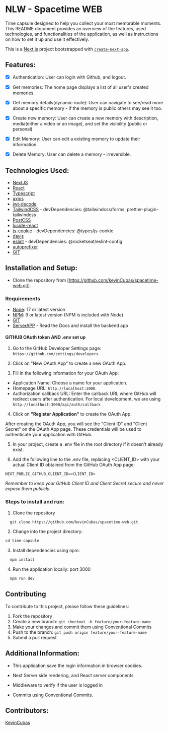# NLW - Spacetime WEB
Time capsule designed to help you collect your most memorable moments. This README document provides an overview of the features, used technologies, and functionalities of the application, as well as instructions on how to set it up and use it effectively.

This is a [Next.js](https://nextjs.org/) project bootstrapped with [`create-next-app`](https://github.com/vercel/next.js/tree/canary/packages/create-next-app).


## Features:

- [x] Authentication: User can login with Github, and logout.

- [x] Get memories: The home page displays a list of all user's created memories.

- [x] Get memory details(dynamic route): User can navigate to see/read more about a specific memory - if the memory is public others may see it too.

- [x] Create new memory: User can create a new memory with description, media(either a video or an image), and set the visibility (public or personal)

- [x] Edit Memory: User can edit a existing memory to update their information.

- [x] Delete Memory: User can delete a memory - irreversible.

## Technologies Used:

- [NextJS](https://nextjs.org/)
- [React](https://react.dev/)
- [Typescript](https://www.typescriptlang.org/pt/)
- [axios](https://axios-http.com/ptbr/docs/intro)
- [jwt-decode](https://www.npmjs.com/package/jwt-decode)
- [TailwindCSS](https://tailwindcss.com/) - devDependencies: @tailwindcss/forms, prettier-plugin-tailwindcss
- [PostCSS](https://postcss.org/)
- [lucide-react](https://lucide.dev/)
- [js-cookie](https://www.npmjs.com/package/js-cookie) - devDependencies: @types/js-cookie
- [dayjs](https://www.npmjs.com/package/dayjs)
- [eslint](https://eslint.org/) - devDependencies: @rocketseat/eslint-config
- [autoprefixer](https://www.npmjs.com/package/autoprefixer)
- [GIT](https://git-scm.com/)

## Installation and Setup:
- Clone the repository from [https://github.com/kevinCubas/spacetime-web.git].

### Requirements

- [Node](https://nodejs.org/en): 17 or latest version
- [NPM](https://www.npmjs.com/): 9 or latest version (NPM is included with Node)
- [GIT](https://git-scm.com/)
- [ServerAPP](https://github.com/kevinCubas/spacetime-server) - Read the Docs and install the backend app

#### GITHUB OAuth token AND .env set up

1. Go to the GitHub Developer Settings page: `https://github.com/settings/developers`.

2. Click on "New OAuth App" to create a new OAuth App.

3. Fill in the following information for your OAuth App:

- Application Name: Choose a name for your application.
- Homepage URL: `http://localhost:3000`.
- Authorization callback URL: Enter the callback URL where GitHub will redirect users after authentication. For local development, we are using `http://localhost:3000/api/auth/callback`

4. Click on **"Register Application"** to create the OAuth App.

After creating the OAuth App, you will see the "Client ID" and "Client Secret" on the OAuth App page. These credentials will be used to authenticate your application with GitHub.

5. In your project, create a .env file in the root directory if it doesn't already exist.

6. Add the following line to the .env file, replacing <CLIENT_ID> with your actual Client ID obtained from the GitHub OAuth App page:

```JS
NEXT_PUBLIC_GITHUB_CLIENT_ID=<CLIENT_ID>
```

_Remember to keep your GitHub Client ID and Client Secret secure and never expose them publicly_.

### Steps to install and run:

1. Clone the repository
```cl
  git clone https://github.com/kevinCubas/spacetime-web.git
```

2. Change into the project directory: 
```cl
cd time-capsule
```

3. Install dependencies using npm:
```cl
  npm install
```
4. Run the application locally: port 3000

```cl
  npm run dev
```

## Contributing

To contribute to this project, please follow these guidelines:

1. Fork the repository
2. Create a new branch: `git checkout -b feature/your-feature-name`
3. Make your changes and commit them using Conventional Commits
4. Push to the branch: `git push origin feature/your-feature-name`
5. Submit a pull request

## Additional Information:
- This application save the login information in browser cookies.

- Next Server side rendering, and React server components

- Middleware to verify if the user is logged in

- Commits using Conventional Commits.

## Contributors:

[KevinCubas](https://github.com/kevinCubas)
